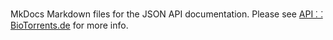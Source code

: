 MkDocs Markdown files for the JSON API documentation.
Please see
[API ⸬ BioTorrents.de](https://docs.biotorrents.de)
for more info.
